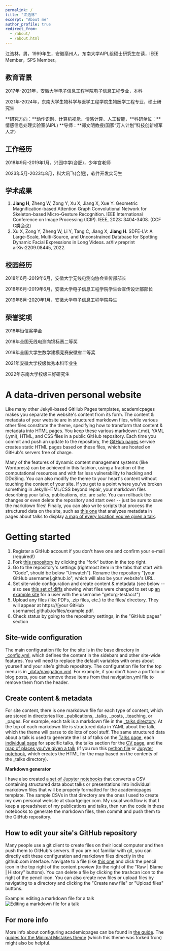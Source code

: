 ```yaml
---
permalink: /
title: "江浩林"
excerpt: "About me"
author_profile: true
redirect_from: 
  - /about/
  - /about.html
---
```


江浩林，男，1999年生，安徽亳州人，东南大学AIPL组硕士研究生在读，IEEE Member，SPS Member。

教育背景
------

2017年-2021年，安徽大学电子信息工程学院电子信息工程专业，本科

2021年-2024年，东南大学生物科学与医学工程学院生物医学工程专业，硕士研究生

**研究方向：**动作识别、计算机视觉、情感计算、人工智能，**科研单位：**情感信息处理实验室(AIPL)
**导师：**郑文明教授(国家“万人计划”科技创新领军人才)

工作经历
------
2018年9月-2019年1月，兴园中学(合肥)，少年宫老师

2023年5月-2023年8月，科大讯飞(合肥)，软件开发实习生      

学术成果
------
1. **Jiang H**, Zheng W, Zong Y, Xu X, Jiang X, Xue Y. Geometric Magnification-based Attention Graph Convolutional Network for Skeleton-based Micro-Gesture Recognition. IEEE International Conference on Image Processing (ICIP). IEEE, 2023: 3404-3408. (CCF C类会议)
2. Xu X, Zong Y, Zheng W, Li Y, Tang C, Jiang X, **Jiang H**. SDFE-LV: A Large-Scale, Multi-Source, and Unconstrained Database for Spotting Dynamic Facial Expressions in Long Videos. arXiv preprint arXiv:2209.08445, 2022.

校园经历
------
2018年6月-2019年6月，安徽大学无线电测向协会宣传部部长

2018年6月-2019年6月，安徽大学电子信息工程学院学生会宣传设计部部长

2019年8月-2020年1月，安徽大学电子信息工程学院导生

荣誉奖项
------
2018年恒信奖学金

2018年全国无线电测向锦标赛二等奖

2019年全国大学生数学建模竞赛安徽省二等奖

2021年安徽大学校级优秀本科毕业生

2022年东南大学校级三好研究生

A data-driven personal website
======
Like many other Jekyll-based GitHub Pages templates, academicpages makes you separate the website's content from its form. The content & metadata of your website are in structured markdown files, while various other files constitute the theme, specifying how to transform that content & metadata into HTML pages. You keep these various markdown (.md), YAML (.yml), HTML, and CSS files in a public GitHub repository. Each time you commit and push an update to the repository, the [GitHub pages](https://pages.github.com/) service creates static HTML pages based on these files, which are hosted on GitHub's servers free of charge.

Many of the features of dynamic content management systems (like Wordpress) can be achieved in this fashion, using a fraction of the computational resources and with far less vulnerability to hacking and DDoSing. You can also modify the theme to your heart's content without touching the content of your site. If you get to a point where you've broken something in Jekyll/HTML/CSS beyond repair, your markdown files describing your talks, publications, etc. are safe. You can rollback the changes or even delete the repository and start over -- just be sure to save the markdown files! Finally, you can also write scripts that process the structured data on the site, such as [this one](https://github.com/academicpages/academicpages.github.io/blob/master/talkmap.ipynb) that analyzes metadata in pages about talks to display [a map of every location you've given a talk](https://academicpages.github.io/talkmap.html).

Getting started
======
1. Register a GitHub account if you don't have one and confirm your e-mail (required!)
1. Fork [this repository](https://github.com/academicpages/academicpages.github.io) by clicking the "fork" button in the top right. 
1. Go to the repository's settings (rightmost item in the tabs that start with "Code", should be below "Unwatch"). Rename the repository "[your GitHub username].github.io", which will also be your website's URL.
1. Set site-wide configuration and create content & metadata (see below -- also see [this set of diffs](http://archive.is/3TPas) showing what files were changed to set up [an example site](https://getorg-testacct.github.io) for a user with the username "getorg-testacct")
1. Upload any files (like PDFs, .zip files, etc.) to the files/ directory. They will appear at https://[your GitHub username].github.io/files/example.pdf.  
1. Check status by going to the repository settings, in the "GitHub pages" section

Site-wide configuration
------
The main configuration file for the site is in the base directory in [_config.yml](https://github.com/academicpages/academicpages.github.io/blob/master/_config.yml), which defines the content in the sidebars and other site-wide features. You will need to replace the default variables with ones about yourself and your site's github repository. The configuration file for the top menu is in [_data/navigation.yml](https://github.com/academicpages/academicpages.github.io/blob/master/_data/navigation.yml). For example, if you don't have a portfolio or blog posts, you can remove those items from that navigation.yml file to remove them from the header. 

Create content & metadata
------
For site content, there is one markdown file for each type of content, which are stored in directories like _publications, _talks, _posts, _teaching, or _pages. For example, each talk is a markdown file in the [_talks directory](https://github.com/academicpages/academicpages.github.io/tree/master/_talks). At the top of each markdown file is structured data in YAML about the talk, which the theme will parse to do lots of cool stuff. The same structured data about a talk is used to generate the list of talks on the [Talks page](https://academicpages.github.io/talks), each [individual page](https://academicpages.github.io/talks/2012-03-01-talk-1) for specific talks, the talks section for the [CV page](https://academicpages.github.io/cv), and the [map of places you've given a talk](https://academicpages.github.io/talkmap.html) (if you run this [python file](https://github.com/academicpages/academicpages.github.io/blob/master/talkmap.py) or [Jupyter notebook](https://github.com/academicpages/academicpages.github.io/blob/master/talkmap.ipynb), which creates the HTML for the map based on the contents of the _talks directory).

**Markdown generator**

I have also created [a set of Jupyter notebooks](https://github.com/academicpages/academicpages.github.io/tree/master/markdown_generator
) that converts a CSV containing structured data about talks or presentations into individual markdown files that will be properly formatted for the academicpages template. The sample CSVs in that directory are the ones I used to create my own personal website at stuartgeiger.com. My usual workflow is that I keep a spreadsheet of my publications and talks, then run the code in these notebooks to generate the markdown files, then commit and push them to the GitHub repository.

How to edit your site's GitHub repository
------
Many people use a git client to create files on their local computer and then push them to GitHub's servers. If you are not familiar with git, you can directly edit these configuration and markdown files directly in the github.com interface. Navigate to a file (like [this one](https://github.com/academicpages/academicpages.github.io/blob/master/_talks/2012-03-01-talk-1.md) and click the pencil icon in the top right of the content preview (to the right of the "Raw | Blame | History" buttons). You can delete a file by clicking the trashcan icon to the right of the pencil icon. You can also create new files or upload files by navigating to a directory and clicking the "Create new file" or "Upload files" buttons. 

Example: editing a markdown file for a talk
![Editing a markdown file for a talk](/images/editing-talk.png)

For more info
------
More info about configuring academicpages can be found in [the guide](https://academicpages.github.io/markdown/). The [guides for the Minimal Mistakes theme](https://mmistakes.github.io/minimal-mistakes/docs/configuration/) (which this theme was forked from) might also be helpful.
